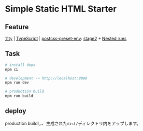 # Simple Static HTML Starter

## Feature

[11ty](https://github.com/11ty/eleventy/) | [TypeScript](https://www.typescriptlang.org/ja/) | [postcss-preset-env](https://github.com/csstools/postcss-plugins/tree/main/plugin-packs/postcss-preset-env): [stage2](https://preset-env.cssdb.org/features/#stage-2) + [Nested rues](https://qiita.com/otsuky/items/68a5fa533aff3f9386e5)

## Task

```sh
# install deps
npm ci

# development -> http://localhost:8080
npm run dev

# production build
npm run build
```

## deploy

production buildし、生成された`dist/`ディレクトリ内をアップします。
